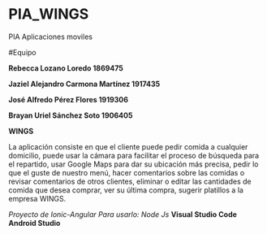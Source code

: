 # PIA_WINGS
PIA Aplicaciones moviles


#Equipo

**Rebecca Lozano Loredo 1869475**

**Jaziel Alejandro Carmona Martínez 1917435**

**José Alfredo Pérez Flores 1919306**

**Brayan Uriel Sánchez Soto 1906405**

**WINGS**

La aplicación consiste en que el cliente puede pedir comida a cualquier domicilio, puede usar la cámara para facilitar el proceso de búsqueda para el repartido, usar Google Maps para dar su ubicación más precisa, pedir lo que el guste de nuestro menú, hacer comentarios sobre las comidas o revisar comentarios de otros clientes, eliminar o editar las cantidades de comida que desea comprar, ver su última compra, sugerir platillos a la empresa WINGS.



**Proyecto de Ionic-Angular*
Para usarlo:
*Node Js**
**Visual Studio Code**
**Android Studio**
